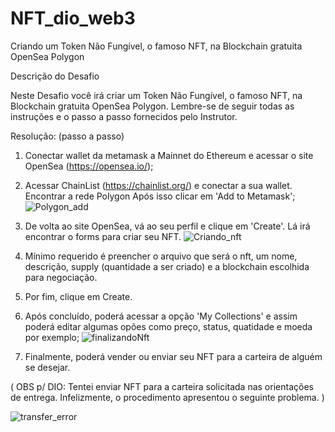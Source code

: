 # NFT_dio_web3
Criando um Token Não Fungível, o famoso NFT, na Blockchain gratuita OpenSea Polygon


Descrição do Desafio

Neste Desafio você irá criar um Token Não Fungível, o famoso NFT, na Blockchain gratuita OpenSea Polygon. Lembre-se de seguir todas as instruções e o passo a passo fornecidos pelo Instrutor.


Resolução:
(passo a passo) 

1. Conectar wallet da metamask a Mainnet do Ethereum e acessar o site OpenSea (https://opensea.io/);
2. Acessar ChainList (https://chainlist.org/) e conectar a sua wallet. Encontrar a rede Polygon Após isso clicar em 'Add to Metamask';
![Polygon_add](https://user-images.githubusercontent.com/68646355/235225817-861e00ec-08af-45a5-97ea-05d353e21bc2.JPG)

3. De volta ao site OpenSea, vá ao seu perfil e clique em 'Create'. Lá irá encontrar o forms para criar seu NFT. 
![Criando_nft](https://user-images.githubusercontent.com/68646355/235225900-1598afee-ec06-4445-899a-90a72b1a009a.JPG)

4. Mínimo requerido é preencher o arquivo que será o nft, um nome, descrição, supply (quantidade a ser criado) e a blockchain escolhida para negociação. 

5. Por fim, clique em Create.
6. Após concluído, poderá acessar a opção 'My Collections' e assim poderá editar algumas opões como preço, status, quatidade e moeda por exemplo;
![finalizandoNft](https://user-images.githubusercontent.com/68646355/235226563-bd35c2a5-39d4-4c69-be8a-c12362c84377.JPG)

7. Finalmente, poderá vender ou enviar seu NFT para a carteira de alguém se desejar.


( OBS p/ DIO:  Tentei enviar NFT para a carteira solicitada nas orientações de entrega. Infelizmente, o procedimento apresentou o seguinte problema. ) 

![transfer_error](https://user-images.githubusercontent.com/68646355/235226893-47a61f54-9a0e-4dc3-9586-b465e79c1d10.JPG)
